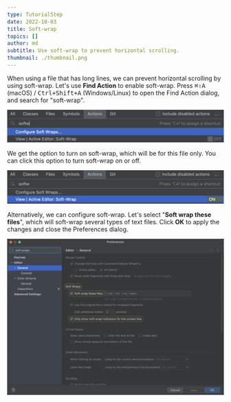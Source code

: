 ```yaml
---
type: TutorialStep
date: 2022-10-03
title: Soft-wrap
topics: []
author: md
subtitle: Use soft-wrap to prevent horizontal scrolling.
thumbnail: ./thumbnail.png
---
```


When using a file that has long lines, we can prevent horizontal scrolling by using soft-wrap. Let's use **Find Action** to enable soft-wrap. Press <kbd>⌘⇧A</kbd> (macOS) / <kbd>Ctrl+Shift+A</kbd> (Windows/Linux) to open the Find Action dialog, and search for "soft-wrap".

![Find action soft-wrap](find-action-softwrap.png)

We get the option to turn on soft-wrap, which will be for this file only. You can click this option to turn soft-wrap on or off.

![Find action soft-wrap on](find-action-softwrap-on.png)

Alternatively, we can configure soft-wrap. Let's select "**Soft wrap these files**", which will soft-wrap several types of text files. Click **OK** to apply the changes and close the Preferences dialog.

![Configure soft-wrap](config-softwrap.png)
